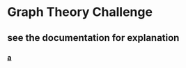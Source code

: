 # Graph Theory Challenge
## see the documentation for explanation 
### [a](https://www.ics.uci.edu/~wayne/research/students/)
